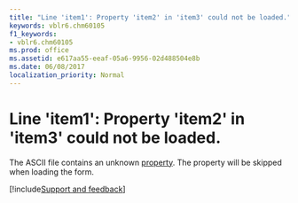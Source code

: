 ```yaml
---
title: "Line 'item1': Property 'item2' in 'item3' could not be loaded."
keywords: vblr6.chm60105
f1_keywords:
- vblr6.chm60105
ms.prod: office
ms.assetid: e617aa55-eeaf-05a6-9956-02d488504e8b
ms.date: 06/08/2017
localization_priority: Normal
---
```



# Line 'item1': Property 'item2' in 'item3' could not be loaded.

The ASCII file contains an unknown [property](../../Glossary/vbe-glossary.md#property). The property will be skipped when loading the form.

[!include[Support and feedback](~/includes/feedback-boilerplate.md)]